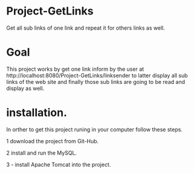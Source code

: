 # Project-GetLinks
Get all sub links of one link and repeat it for others links as well.

# Goal 

This project works by get one link inform by the user at  http://localhost:8080/Project-GetLinks/linksender to latter display all
sub links of the web site and finally those sub links are going to be read and display as well.

# installation.

In orther to get this project runing in your computer follow these steps.

1 download the project from Git-Hub.

2 install and run the MySQL.

3 - install Apache Tomcat into the project.
